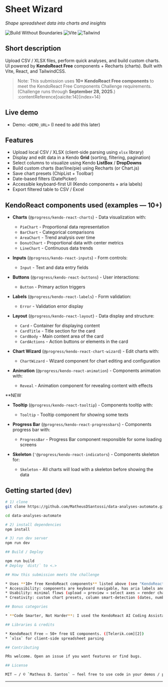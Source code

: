 # Sheet Wizard

_Shape spreadsheet data into charts and insights_

![Build Without Boundaries](https://img.shields.io/badge/KendoReact-Challenge-blue) ![Vite](https://img.shields.io/badge/Vite-✅-pink) ![Tailwind](https://img.shields.io/badge/Tailwind-✅-06b6d4)

## Short description

Upload CSV / XLSX files, perform quick analyses, and build custom charts. UI powered by **KendoReact Free** components + Recharts (charts). Built with Vite, React, and TailwindCSS.

> Note: This submission uses **10+ KendoReact Free components** to meet the KendoReact Free Components Challenge requirements. (Challenge runs through **September 28, 2025**.) :contentReference[oaicite:14]{index=14}

## Live demo

- Demo: `<DEMO_URL>` (I need to add this later)

## Features

- Upload local CSV / XLSX (client-side parsing using `xlsx` library)
- Display and edit data in a Kendo **Grid** (sorting, filtering, pagination)
- Select columns to visualize using Kendo **ListBox** / **DropDowns**
- Build custom charts (bar/line/pie) using Recharts (or Chart.js)
- Save chart presets (ChipList + Toolbar)
- Date-based filters (DatePicker)
- Accessible keyboard-first UI (Kendo components + aria labels)
- Export filtered table to CSV / Excel

## KendoReact components used (examples — 10+)

- **Charts** (`@progress/kendo-react-charts`) - Data visualization with:
  - `PieChart` - Proportional data representation
  - `BarChart` - Categorical comparisons
  - `AreaChart` - Trend analysis over time
  - `DonutChart` - Proportional data with center metrics
  - `LineChart` - Continuous data trends

- **Inputs** (`@progress/kendo-react-inputs`) - Form controls:
  - `Input` - Text and data entry fields

- **Buttons** (`@progress/kendo-react-buttons`) - User interactions:
  - `Button` - Primary action triggers

- **Labels** (`@progress/kendo-react-labels`) - Form validation:
  - `Error` - Validation error display

- **Layout** (`@progress/kendo-react-layout`) - Data display and structure:
  - `Card` - Container for displaying content
  - `CardTitle` - Title section for the card
  - `CardBody` - Main content area of the card
  - `CardActions` - Action buttons or elements in the card

- **Chart Wizard** (`@progress/kendo-react-chart-wizard`) - Edit charts with:
  - `ChartWizard` - Wizard component for chart editing and configuration

- **Animation** (`@progress/kendo-react-animation`) - Components animation with:
  - `Reveal` - Animation component for revealing content with effects

**NEW

- **Tooltip** (`@progress/kendo-react-tooltip`) - Components tooltip with:
  - `Tooltip` - Tooltip component for showing some texts

- **Progress Bar** (`@progress/kendo-react-progressbars`) - Components progress bar with:
  - `ProgressBar` - Progress Bar component responsible for some loading screens

- **Skeleton** (`'@progress/kendo-react-indicators`) - Components skeleton for:
  - `Skeleton` - All charts will load with a skeleton before showing the data

## Getting started (dev)

```bash
# 1) clone
git clone https://github.com/MatheusDSantossi/data-analyses-automate.git

cd data-analyses-automate

# 2) install dependencies
npm install

# 3) run dev server
npm run dev

## Build / Deploy

npm run build
# Deploy `dist/` to <.>

## How this submission meets the challenge

* Uses **10+ free KendoReact components** listed above (see "KendoReact components used"). ([Telerik.com][2])
* Accessibility: components are keyboard navigable, has aria labels and color contrast checks.
* Usability: minimal flows (upload → preview → select axes → render chart) and tooltips + help modal.
* Creativity: custom chart presets, column smart-detection (dates, numbers), quick analysis panels.

## Bonus categories

* **Code Smarter, Not Harder**: I used the KendoReact AI Coding Assistant for quick code scaffolding of the Grid integration and some form components (describe exact areas you used it in your submission).

## Libraries & credits

* KendoReact Free — 50+ free UI components. ([Telerik.com][2])
* `xlsx` for client-side spreadsheet parsing

## Contributing

PRs welcome. Open an issue if you want features or find bugs.

## License

MIT — / © `Matheus D. Santos` — feel free to use code in your demos / portfolio.

```

---
